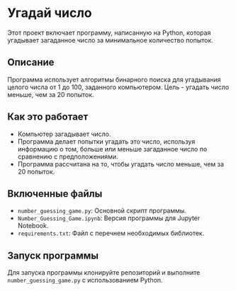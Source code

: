 # Угадай число

Этот проект включает программу, написанную на Python, которая угадывает загаданное число за минимальное количество попыток.

## Описание

Программа использует алгоритмы бинарного поиска для угадывания целого числа от 1 до 100, заданного компьютером. Цель - угадать число меньше, чем за 20 попыток.

## Как это работает

- Компьютер загадывает число.
- Программа делает попытки угадать это число, используя информацию о том, больше или меньше загаданное число по сравнению с предположениями.
- Программа рассчитана на то, чтобы угадать число меньше, чем за 20 попыток.

## Включенные файлы

- `number_guessing_game.py`: Основной скрипт программы.
- `Number_Guessing_Game.ipynb`: Версия программы для Jupyter Notebook.
- `requirements.txt`: Файл с перечнем необходимых библиотек.

## Запуск программы

Для запуска программы клонируйте репозиторий и выполните `number_guessing_game.py` с использованием Python.